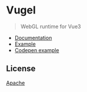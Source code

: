 # Vugel

> WebGL runtime for Vue3

- [Documentation](https://vugel.planning.nl)
- [Example](https://github.com/Planning-nl/vugel-example)
- [Codepen example](https://codepen.io/basvanmeurs/pen/vYNGRGP?editors=1010)

## License

[Apache](https://opensource.org/licenses/Apache-2.0)
